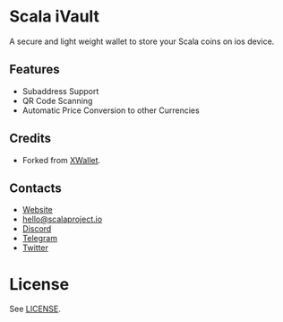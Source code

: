# Scala  iVault

A secure and light weight wallet to store your Scala coins on ios device.


## Features		
* Subaddress Support
* QR Code Scanning
* Automatic Price Conversion to other Currencies

## Credits
* Forked from [XWallet](docs/xwallet.md).

## Contacts
* [Website](https://scalaproject.io/)
* [hello@scalaproject.io](mailto:hello@scalaproject.io)
* [Discord](https://discord.gg/djAFVvy)
* [Telegram](https://t.me/scalaofficial)
* [Twitter](https://twitter.com/scalahq)


# License

See [LICENSE](https://github.com/scala-network/ScalaIVault/blob/master/LICENSE).

